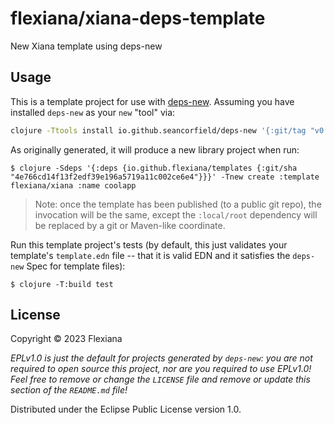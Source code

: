 # flexiana/xiana-deps-template

New Xiana template using deps-new

## Usage

This is a template project for use with [deps-new](https://github.com/seancorfield/deps-new).
Assuming you have installed `deps-new` as your `new` "tool" via:

```bash
clojure -Ttools install io.github.seancorfield/deps-new '{:git/tag "v0.5.1"}' :as new
```

As originally generated, it will produce a new library project when run:

    $ clojure -Sdeps '{:deps {io.github.flexiana/templates {:git/sha "4e766cd14f13f2edf39e196a5719a11c002ce6e4"}}}' -Tnew create :template flexiana/xiana :name coolapp



> Note: once the template has been published (to a public git repo), the invocation will be the same, except the `:local/root` dependency will be replaced by a git or Maven-like coordinate.

Run this template project's tests (by default, this just validates your template's `template.edn`
file -- that it is valid EDN and it satisfies the `deps-new` Spec for template files):

    $ clojure -T:build test

## License

Copyright © 2023 Flexiana

_EPLv1.0 is just the default for projects generated by `deps-new`: you are not_
_required to open source this project, nor are you required to use EPLv1.0!_
_Feel free to remove or change the `LICENSE` file and remove or update this_
_section of the `README.md` file!_

Distributed under the Eclipse Public License version 1.0.
